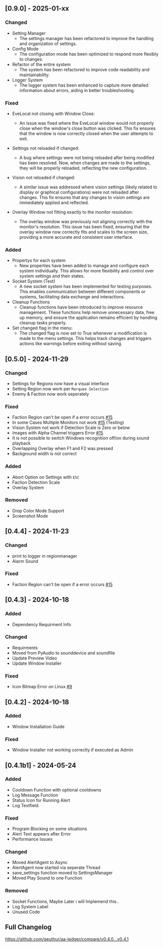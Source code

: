 ## [0.9.0] - 2025-01-xx

### Changed

- Setting Manager
  - The settings manager has been refactored to improve the handling and organization of settings.
- Config Mode
  - The configuration mode has been optimized to respond more flexibly to changes.
- Refactor of the entire system
  - The system has been refactored to improve code readability and maintainability.
- Logger System
  - The logger system has been enhanced to capture more detailed information about errors, aiding in better troubleshooting.

### Fixed

- EveLocal not closing with Window Close:

  - An issue was fixed where the EveLocal window would not properly close when the window's close button was clicked. This fix ensures that the window is now correctly closed when the user attempts to exit.

- Settings not reloaded if changed:

  - A bug where settings were not being reloaded after being modified has been resolved. Now, when changes are made to the settings, they will be properly reloaded, reflecting the new configuration.

- Vision not reloaded if changed:

  - A similar issue was addressed where vision settings (likely related to display or graphical configurations) were not reloaded after changes. This fix ensures that any changes to vision settings are immediately applied and reflected.

- Overlay Window not fitting exactly to the monitor resolution:

  - The overlay window was previously not aligning correctly with the monitor's resolution. This issue has been fixed, ensuring that the overlay window now correctly fits and scales to the screen size, providing a more accurate and consistent user interface.

### Added

- Propertys for each system
  - New properties have been added to manage and configure each system individually. This allows for more flexibility and control over system settings and their states.
- Socket System (Test)
  - A new socket system has been implemented for testing purposes. This enables communication between different components or systems, facilitating data exchange and interactions.
- Cleanup Functions
  - Cleanup functions have been introduced to improve resource management. These functions help remove unnecessary data, free up memory, and ensure the application remains efficient by handling cleanup tasks properly.
- Set changed flag in the menu:
  - The changed flag is now set to True whenever a modification is made to the menu settings. This helps track changes and triggers actions like warnings before exiting without saving.

## [0.5.0] - 2024-11-29

### Changed

- Settings for Regions now have a visual interface
- Setting Region now work per `Marquee Selection`
- Enemy & Faction now work seperately

### Fixed

- Faction Region can't be open if a error occurs [#15](https://github.com/Geuthur/EVE-Alert-Opensource/issues/15)
- In some Cases Multiple Monitors not work [#15](https://github.com/Geuthur/EVE-Alert-Opensource/issues/15) (Testing)
- Vision System not work if Detection Scale is Zero or below
- Images with Alpha Channel triggers Error [#15](https://github.com/Geuthur/EVE-Alert-Opensource/issues/15)
- It is not possible to switch Windows recognition off/on during sound playback
- Overlapping Overlay when F1 and F2 was pressed
- Background width is not correct

### Added

- Abort Option on Settings with `ESC`
- Faction Detection Scale
- Overlay System

### Removed

- Drop Color Mode Support
- Screenshot Mode

## [0.4.4] - 2024-11-23

### Changed

- print to logger in regionmanager
- Alarm Sound

### Fixed

- Faction Region can't be open if a error occurs [#15](https://github.com/Geuthur/EVE-Alert-Opensource/issues/15)

## [0.4.3] - 2024-10-18

### Added

- Dependency Requirment Info

### Changed

- Requirments
- Moved from PyAudio to sounddevice and soundfile
- Update Preview Video
- Update Window Installer

### Fixed

- Icon Bitmap Error on Linux [#9](https://github.com/Geuthur/EVE-Alert-Opensource/issues/9)

## [0.4.2] - 2024-10-18

### Added

- Window Installation Guide

### Fixed

- Window Installer not working correctly if executed as Admin

## [0.4.1b1] - 2024-05-24

### Added

- Cooldown Function with optional cooldowns
- Log Message Function
- Status Icon for Running Alert
- Log Textfield

### Fixed

- Program Blocking on some situations
- Alert Text appears after Error
- Performance Issues

### Changed

- Moved AlertAgent to Async
- AlertAgent now started via seperate Thread
- save_settings function moved to SettingsManager
- Moved Play Sound to one Function

### Removed

- Socket Functions, Maybe Later i will Implemend this..
- Log System Label
- Unused Code

## Full Changelog

https://github.com/geuthur/aa-ledger/compare/v0.4.0...v0.4.1
